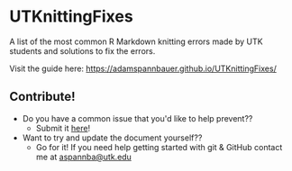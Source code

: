 # UTKnittingFixes

A list of the most common R Markdown knitting errors made by UTK students and solutions to fix the errors.

Visit the guide here: https://adamspannbauer.github.io/UTKnittingFixes/

## Contribute!

* Do you have a common issue that you'd like to help prevent?? 
  * Submit it [here](https://github.com/AdamSpannbauer/UTKnittingFixes/issues/new)!
* Want to try and update the document yourself?? 
  * Go for it! If you need help getting started with git & GitHub contact me at aspannba@utk.edu